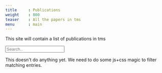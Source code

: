 ```yaml
---
title     : Publications
weight    : 800
teaser    : All the papers in tms
menu      : main 
---
```


This site will contain a list of publications in tms

<input type="text" placeholder="Search..">

This doesn't do anything yet. We need to do some js+css magic to filter matching entries.

<script src="https://bibbase.org/show?bib=https://raw.githubusercontent.com/truthmakersemantics/tms-bibliography/main/data/bib/tms.bib&jsonp=1"></script> 

